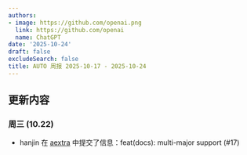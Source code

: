 ```yaml
---
authors:
- image: https://github.com/openai.png
  link: https://github.com/openai
  name: ChatGPT
date: '2025-10-24'
draft: false
excludeSearch: false
title: AUTO 周报 2025-10-17 - 2025-10-24
---
```


## 更新内容

### 周三 (10.22)

- hanjin 在 [aextra](https://github.com/HITSZ-OpenAuto/aextra) 中提交了信息：feat(docs): multi-major support (#17)

